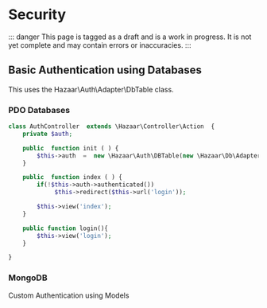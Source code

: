 # Security

::: danger
This page is tagged as a draft and is a work in progress.  It is not yet complete and may contain errors or inaccuracies.
:::

## Basic Authentication using Databases

This uses the Hazaar\Auth\Adapter\DbTable class.

### PDO Databases

```php
class AuthController  extends \Hazaar\Controller\Action  {
    private $auth;

    public  function init ( ) {
        $this->auth  =  new \Hazaar\Auth\DBTable(new \Hazaar\Db\Adapter());
    }

    public  function index ( ) {
        if(!$this->auth->authenticated())
             $this->redirect($this->url('login'));

        $this->view('index');
    }

    public function login(){
        $this->view('login');
    }

}
```

### MongoDB

Custom Authentication using Models